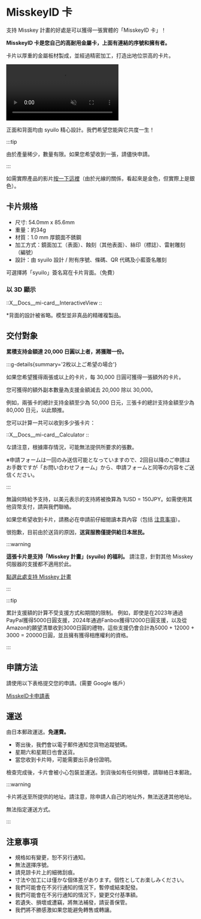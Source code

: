 # MisskeyID 卡

支持 Misskey 計畫的好處是可以獲得一張實體的「MisskeyID 卡」！

**MisskeyID 卡是您自己的高耐用金屬卡，上面有連結的序號和擁有者。**

卡片以厚重的金屬板材製成，並經過精密加工，打造出地位崇高的卡片。

<video src="/video/mi-id-card-teaser.mp4" muted autoplay loop></video>

正面和背面均由 syuilo 精心設計。我們希望您能與它共度一生！

:::tip

由於產量稀少，數量有限。如果您希望收到一張，請儘快申請。

:::

如需實際產品的影片[按一下這裡](https://www.youtube.com/shorts/AdzzwxEa-WE)（由於光線的關係，看起來是金色，但實際上是銀色）。

## 卡片規格

- 尺寸: 54.0mm x 85.6mm
- 重量：約34g
- 材質：1.0 mm 厚鏡面不銹鋼
- 加工方式：鏡面加工（表面）、蝕刻（其他表面）、絲印（標誌）、雷射雕刻（編號）
- 設計：由 syuilo  設計 / 附有序號、條碼、QR 代碼及小藍簽名雕刻

可選擇將「syuilo」簽名寫在卡片背面。（免費）

### 以 3D 顯示

::X__Docs__mi-card__InteractiveView
::

\*背面的設計被省略。模型並非真品的精確複製品。

## 交付對象

**累積支持金額達 20,000 日圓以上者，將獲贈一份。**

:::g-details{summary='2枚以上ご希望の場合'}

如果您希望獲得兩張或以上的卡片，每 30,000 日圓可獲得一張額外的卡片。

您可獲得的額外副本數量為支援金額減去 20,000 除以 30,000。

例如，兩張卡的總計支持金額至少為 50,000 日元，三張卡的總計支持金額至少為 80,000 日元，以此類推。

您可以計算一共可以收到多少張卡片：

::X__Docs__mi-card__Calculator
::

な請注意，根據庫存情況，可能無法提供所要求的張數。

※申請フォームは一回のみ送信可能となっていますので、2回目以降のご申請はお手数ですが「お問い合わせフォーム」から、申請フォームと同等の内容をご送信ください。

:::

無論何時給予支持，以美元表示的支持將被換算為 1USD = 150JPY。如需使用其他貨幣支付，請與我們聯絡。

如果您希望收到卡片，請務必在申請前仔細閱讀本頁內容（包括 [注意事項](#注意事項)）。

很抱歉，目前由於送貨的原因，**送貨服務僅提供給日本居民。**

:::warning

**這張卡片是支持「Misskey 計畫」(syuilo) 的福利。**
請注意，針對其他 Misskey 伺服器的支援都不適用於此。

[點選此處支持 Misskey 計畫](/docs/donate/)

:::

:::tip

累計支援額的計算不受支援方式和期間的限制。
例如，即使是在2023年通過PayPal獲得5000日圓支援，2024年通過Fanbox獲得12000日圓支援，以及從Amazon的願望清單收到3000日圓的禮物，這些支援仍會合計為5000 + 12000 + 3000 = 20000日圓，並且擁有獲得相應權利的資格。

:::

## 申請方法

請使用以下表格提交您的申請。(需要 Google 帳戶）

[MisskeID卡申請表](https://forms.gle/3EcRw21nUcGqGVk68)

## 運送

由日本郵政運送。**免運費。**

- 寄出後，我們會以電子郵件通知您貨物追蹤號碼。
- 星期六和星期日也會送貨。
- 當您收到卡片時，可能需要出示身份證明。

檢查完成後，卡片會被小心包裝並運送。到貨後如有任何損壞，請聯絡日本郵政。

:::warning

卡片將送至所提供的地址。請注意，除申請人自己的地址外，無法送達其他地址。

無法指定運送方式。

:::

## 注意事項

- 規格如有變更，恕不另行通知。
- 無法選擇序號。
- 請見諒卡片上的細微刮痕。
- 寸法や加工には僅かな個体差があります。個性としてお楽しみください。
- 我們可能會在不另行通知的情況下，暫停或結束配發。
- 我們可能會在不另行通知的情況下，變更交付基準額。
- 若遺失、損壞或遭竊，將無法補發，請妥善保管。
- 我們將不勝感激如果您能避免轉售或轉讓。
